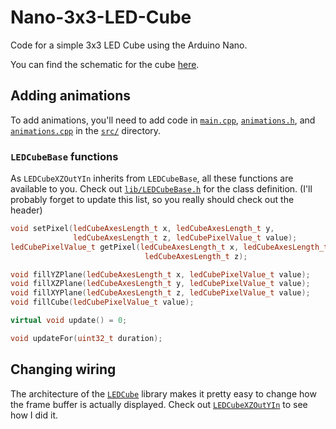 # Nano-3x3-LED-Cube
Code for a simple 3x3 LED Cube using the Arduino Nano.

You can find the schematic for the cube [here](https://github.com/UnsignedArduino/Nano-3x3-LED-Cube-Schematic).

## Adding animations

To add animations, you'll need to add code in [`main.cpp`](https://github.com/UnsignedArduino/Nano-3x3-LED-Cube/blob/main/src/main.cpp), [`animations.h`](https://github.com/UnsignedArduino/Nano-3x3-LED-Cube/blob/main/src/animations.h), and [`animations.cpp`](https://github.com/UnsignedArduino/Nano-3x3-LED-Cube/blob/main/src/animations.cpp) in the [`src/`](https://github.com/UnsignedArduino/Nano-3x3-LED-Cube/tree/main/src) directory. 

### `LEDCubeBase` functions

As `LEDCubeXZOutYIn` inherits from `LEDCubeBase`, all these functions are available to you. Check out [`lib/LEDCubeBase.h`](https://github.com/UnsignedArduino/Nano-3x3-LED-Cube/blob/main/lib/LEDCube/LEDCubeBase.h) for the class definition. (I'll probably forget to update this list, so you really should check out the header)

```c++
void setPixel(ledCubeAxesLength_t x, ledCubeAxesLength_t y,
              ledCubeAxesLength_t z, ledCubePixelValue_t value);
ledCubePixelValue_t getPixel(ledCubeAxesLength_t x, ledCubeAxesLength_t y,
                              ledCubeAxesLength_t z);

void fillYZPlane(ledCubeAxesLength_t x, ledCubePixelValue_t value);
void fillXZPlane(ledCubeAxesLength_t y, ledCubePixelValue_t value);
void fillXYPlane(ledCubeAxesLength_t z, ledCubePixelValue_t value);
void fillCube(ledCubePixelValue_t value);

virtual void update() = 0;

void updateFor(uint32_t duration);
```

## Changing wiring

The architecture of the [`LEDCube`](https://github.com/UnsignedArduino/Nano-3x3-LED-Cube/tree/main/lib/LEDCube) library makes it pretty easy to change how the frame buffer is actually displayed. Check out [`LEDCubeXZOutYIn`](https://github.com/UnsignedArduino/Nano-3x3-LED-Cube/tree/main/lib/LEDCube/IO/DirectIO/LEDCubeXZOutYIn) to see how I did it. 
